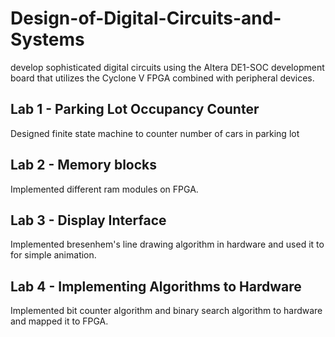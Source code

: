 # Design-of-Digital-Circuits-and-Systems

develop sophisticated digital circuits using the Altera DE1-SOC development board that utilizes the Cyclone V FPGA combined with peripheral devices.

## Lab 1 - Parking Lot Occupancy Counter 
Designed finite state machine to counter number of cars in parking lot

## Lab 2 - Memory blocks 
Implemented different ram modules on FPGA.

## Lab 3 - Display Interface 
Implemented bresenhem's line drawing algorithm in hardware and used it to for simple animation.

## Lab 4 - Implementing Algorithms to Hardware
Implemented bit counter algorithm and binary search algorithm to hardware and mapped it to FPGA. 
